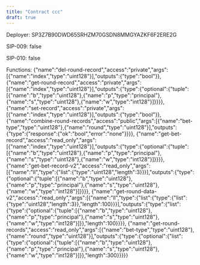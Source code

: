 ```yaml
---
title: "Contract ccc"
draft: true
---
```

Deployer: SP3Z7B90DWD65SRHZM70GSDN8MMGYAZKF6F2ERE2G

SIP-009: false

SIP-010: false

Functions:
{"name":"del-round-record","access":"private","args":[{"name":"index","type":"uint128"}],"outputs":{"type":"bool"}}, {"name":"get-round-record","access":"private","args":[{"name":"index","type":"uint128"}],"outputs":{"type":{"optional":{"tuple":[{"name":"b","type":"uint128"},{"name":"p","type":"principal"},{"name":"s","type":"uint128"},{"name":"w","type":"int128"}]}}}}, {"name":"set-record","access":"private","args":[{"name":"index","type":"uint128"}],"outputs":{"type":"bool"}}, {"name":"combine-round-records","access":"public","args":[{"name":"bet-type","type":"uint128"},{"name":"round","type":"uint128"}],"outputs":{"type":{"response":{"ok":"bool","error":"none"}}}}, {"name":"get-bet-record","access":"read_only","args":[{"name":"index","type":"uint128"}],"outputs":{"type":{"optional":{"tuple":[{"name":"b","type":"uint128"},{"name":"p","type":"principal"},{"name":"s","type":"uint128"},{"name":"w","type":"int128"}]}}}}, {"name":"get-bet-record-v2","access":"read_only","args":[{"name":"ll","type":{"list":{"type":"uint128","length":3}}}],"outputs":{"type":{"optional":{"tuple":[{"name":"b","type":"uint128"},{"name":"p","type":"principal"},{"name":"s","type":"uint128"},{"name":"w","type":"int128"}]}}}}, {"name":"get-round-data-v2","access":"read_only","args":[{"name":"ll","type":{"list":{"type":{"list":{"type":"uint128","length":3}},"length":100}}}],"outputs":{"type":{"list":{"type":{"optional":{"tuple":[{"name":"b","type":"uint128"},{"name":"p","type":"principal"},{"name":"s","type":"uint128"},{"name":"w","type":"int128"}]}},"length":100}}}}, {"name":"get-round-records","access":"read_only","args":[{"name":"bet-type","type":"uint128"},{"name":"round","type":"uint128"}],"outputs":{"type":{"optional":{"list":{"type":{"optional":{"tuple":[{"name":"b","type":"uint128"},{"name":"p","type":"principal"},{"name":"s","type":"uint128"},{"name":"w","type":"int128"}]}},"length":300}}}}}
